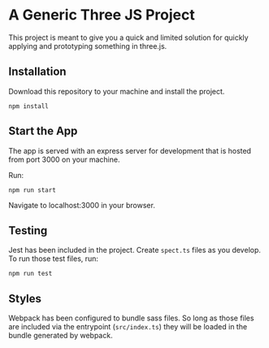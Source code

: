 # A Generic Three JS Project

This project is meant to give you a quick and limited solution for quickly applying and prototyping something in three.js.

## Installation

Download this repository to your machine and install the project.

```
npm install
```

## Start the App

The app is served with an express server for development that is hosted from port 3000 on your machine.

Run:

```
npm run start
```

Navigate to localhost:3000 in your browser.

## Testing

Jest has been included in the project. Create `spect.ts` files as you develop. To run those test files, run:

```
npm run test
```

## Styles

Webpack has been configured to bundle sass files. So long as those files are included via the entrypoint (`src/index.ts`) they will be loaded in the bundle generated by webpack.
